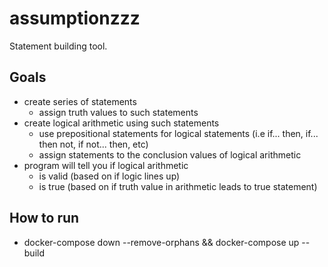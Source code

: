 # assumptionzzz
Statement building tool.

## Goals
- create series of statements
	- assign truth values to such statements
- create logical arithmetic using such statements
	- use prepositional statements for logical statements (i.e if... then, if... then not, if not... then, etc)
	- assign statements to the conclusion values of logical arithmetic
- program will tell you if logical arithmetic
	- is valid (based on if logic lines up)
	- is true (based on if truth value in arithmetic leads to true statement)

## How to run
- docker-compose down --remove-orphans && docker-compose up --build

